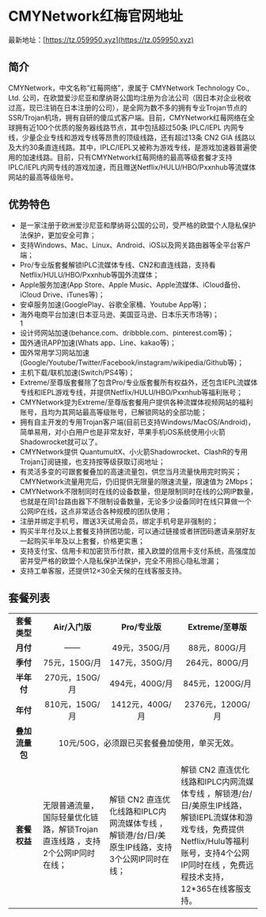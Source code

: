 # CMYNetwork红梅官网地址

最新地址：[https://tz.059950.xyz](https://tz.059950.xyz)

## 简介

CMYNetwork，中文名称”红莓网络”，隶属于 CMYNetwork Technology Co., Ltd. 公司，在欧盟爱沙尼亚和摩纳哥公国均注册为合法公司（因日本对企业税收过高，现已注销在日本注册的公司），是全网为数不多的拥有专业Trojan节点的SSR/Trojan机场，拥有自研的傻瓜式客户端。目前，CMYNetwork红莓网络在全球拥有近100个优质的服务器线路节点，其中包括超过50条 IPLC/IEPL 内网专线，少量企业专线和游戏专线等昂贵的顶级线路，还有超过13条 CN2 GIA 线路以及大约30条直连线路。其中，IPLC/IEPL又被称为游戏专线，是游戏加速器普遍使用的加速线路。目前，只有CMYNetwork红莓网络的最高等级套餐才支持IPLC/IEPL内网专线的游戏加速，而且赠送Netflix/HULU/HBO/Pxxnhub等流媒体网站的最高等级账号。

## 优势特色

<ul>
<li>是一家注册于欧洲爱沙尼亚和摩纳哥公国的公司，受严格的欧盟个人隐私保护法保护，更加安全可靠；</li>
<li>支持Windows、Mac、Linux、Android、iOS以及网关路由器等全平台客户端；</li>
<li>Pro/专业版套餐解锁IPLC流媒体专线、CN2和直连线路，支持看Netflix/HULU/HBO/Pxxnhub等国外流媒体；</li>
<li>Apple服务加速(App Store、Apple Music、Apple流媒体、iCloud备份、iCloud Drive、iTunes等)；</li>
<li>安卓服务加速(GooglePlay、谷歌全家桶、Youtube App等)；</li>
<li>海外电商平台加速(日本亚马逊、美国亚马逊、日本乐天市场等)；</li>1
<li>设计师网站加速(behance.com、dribbble.com、pinterest.com等)；</li>
<li>国外通讯APP加速(Whats app、Line、kakao等)；</li>
<li>国外常用学习网站加速(Google/Youtube/Twitter/Facebook/instagram/wikipedia/Github等)；</li>
<li>主机下载/联机加速(Switch/PS4等)；</li>
<li>Extreme/至尊版套餐除了包含Pro/专业版套餐所有权益外，还包含IEPL流媒体专线和IEPL游戏专线，并提供Netflix/HULU/HBO/Pxxnhub等福利账号；</li>
<li>CMYNetwork提为Extreme/至尊版套餐用户提供各种流媒体视频网站的福利账号，且均为其网站最高等级账号，已解锁网站的全部功能；</li>
<li>拥有自主开发的专用Trojan客户端(目前已支持Windows/MacOS/Android)，简单易用，对小白用户也是非常友好，苹果手机iOS系统使用小火箭Shadowrocket就可以了。</li>
<li>CMYNetwork提供 QuantumultX、小火箭Shadowrocket、ClashR的专用Trojan订阅链接，也支持按等级获取订阅地址；</li>
<li>有灵活多变的可跟套餐叠加的高速流量包，供您当月流量快用完时购买；<br>
CMYNetwork流量用完后，仍旧提供无限量的限速流量，限速值为 2Mbps；</li>
<li>CMYNetwork不限制同时在线的设备数量，但是限制同时在线的公网IP数量，也就是在同1台路由器下不限制设备数量，无论多少设备同时在线只算做一个公网IP在线，这点非常适合各种规模的团队使用；</li>
<li>注册并绑定手机号，赠送3天试用会员，绑定手机号是非强制的；</li>
<li>购买半年付及以上套餐支持拼团功能，可以通过链接或者拼团码邀请亲朋好友一起购买半年及以上套餐，价格更实惠；</li>
<li>支持支付宝、信用卡和加密货币付款，接入欧盟的信用卡支付系统，高强度加密并受严格的欧盟个人隐私保护法保护，完全不用担心隐私泄漏；</li>
<li>支持工单客服，还提供12×30全天候的在线客服支持。</li>
</ul>

## 套餐列表

<table style="border-collapse: collapse; width: 100%;">
<tbody>
<tr>
<td style="text-align: center; width: 12.3247%;"><strong>套餐类型</strong></td>
<td style="text-align: center; width: 26.6534%;"><strong>Air/入门版</strong></td>
<td style="text-align: center; width: 28.6573%;"><strong>Pro/专业版</strong></td>
<td style="text-align: center; width: 32.3647%;"><strong>Extreme/至尊版</strong></td>
</tr>
<tr>
<td style="text-align: center; width: 12.3247%;"><strong>月付</strong></td>
<td style="text-align: center; width: 26.6534%;">——</td>
<td style="text-align: center; width: 28.6573%;">49元，350G/月</td>
<td style="text-align: center; width: 32.3647%;">88元，800G/月</td>
</tr>
<tr>
<td style="text-align: center; width: 12.3247%;"><strong>季付</strong></td>
<td style="text-align: center; width: 26.6534%;">75元，150G/月</td>
<td style="text-align: center; width: 28.6573%;">147元，350G/月</td>
<td style="text-align: center; width: 32.3647%;">264元，800G/月</td>
</tr>
<tr>
<td style="text-align: center; width: 12.3247%;"><strong>半年付</strong></td>
<td style="text-align: center; width: 26.6534%;">270元，150G/月</td>
<td style="text-align: center; width: 28.6573%;">494元，400G/月</td>
<td style="text-align: center; width: 32.3647%;">845元，1200G/月</td>
</tr>
<tr>
<td style="text-align: center; width: 12.3247%;"><strong>年付</strong></td>
<td style="text-align: center; width: 26.6534%;">810元，150G/月</td>
<td style="text-align: center; width: 28.6573%;">1412元，400G/月</td>
<td style="text-align: center; width: 32.3647%;">2376元，1200G/月</td>
</tr>
<tr>
<td style="text-align: center; width: 12.3247%;"><strong>叠加流量包</strong></td>
<td style="text-align: center; width: 87.6754%;" colspan="3">10元/50G，必须跟已买套餐叠加使用，单买无效。</td>
</tr>
<tr>
<td style="text-align: center; width: 12.3247%;"><strong>套餐权益</strong></td>
<td style="width: 26.6534%; text-align: left;">无限普通流量，国际轻量优化链路，解锁Trojan直连线路 ，支持2个公网IP同时在线；</td>
<td style="width: 28.6573%; text-align: left;">解锁 CN2 直连优化线路和IPLC内网流媒体专线 ，解锁港/台/日/美 原生IP线路，支持3个公网IP同时在线；</td>
<td style="width: 32.3647%; text-align: left;">解锁 CN2 直连优化线路和IPLC内网流媒体专线 ，解锁港/台/日/美原生IP线路，解锁IEPL流媒体和游戏专线，免费提供Netflix/Hulu等福利账号，支持4个公网IP同时在线 ，免费远程技术支持，12*365在线客服支持。</td>
</tr>
</tbody>
</table>
